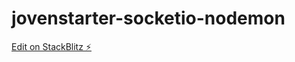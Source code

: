 # jovenstarter-socketio-nodemon

[Edit on StackBlitz ⚡️](https://stackblitz.com/edit/stackblitz-starters-heqqfy)